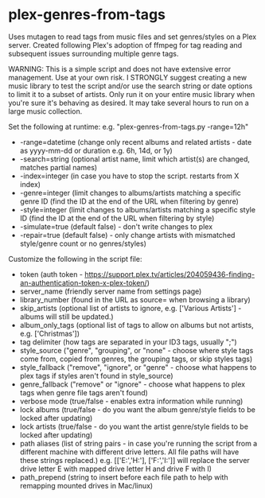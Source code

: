 # plex-genres-from-tags
Uses mutagen to read tags from music files and set genres/styles on a Plex server. Created following Plex's adoption of ffmpeg for tag reading and subsequent issues surrounding multiple genre tags.

WARNING: This is a simple script and does not have extensive error management. Use at your own risk. I STRONGLY suggest creating a new music library to test the script and/or use the search string or date options to limit it to a subset of artists. Only run it on your entire music library when you're sure it's behaving as desired. It may take several hours to run on a large music collection.

Set the following at runtime: e.g. "plex-genres-from-tags.py -range=12h"
- -range=datetime (change only recent albums and related artists - date as yyyy-mm-dd or duration e.g. 6h, 14d, or 1y)
- -search=string (optional artist name, limit which artist(s) are changed, matches partial names)
- -index=integer (in case you have to stop the script. restarts from X index)
- -genre=integer (limit changes to albums/artists matching a specific genre ID (find the ID at the end of the URL when filtering by genre)
- -style=integer (limit changes to albums/artists matching a specific style ID (find the ID at the end of the URL when filtering by style)
- -simulate=true (default false) - don't write changes to plex
- -repair=true  (default false) - only change artists with mismatched style/genre count or no genres/styles)

Customize the following in the script file:
- token (auth token - https://support.plex.tv/articles/204059436-finding-an-authentication-token-x-plex-token/)
- server_name (friendly server name from settings page)
- library_number (found in the URL as source= when browsing a library)
- skip_artists (optional list of artists to ignore, e.g. ['Various Artists'] - albums will still be updated.)
- album_only_tags (optional list of tags to allow on albums but not artists, e.g. ['Christmas'])
- tag delimiter (how tags are separated in your ID3 tags, usually ";")
- style_source ("genre", "grouping", or "none" - choose where style tags come from, copied from genres, the grouping tags, or skip styles tags)
- style_fallback ("remove", "ignore", or "genre" - choose what happens to plex tags if styles aren't found in style_source)
- genre_fallback ("remove" or "ignore" - choose what happens to plex tags when genre file tags aren't found)
- verbose mode (true/false - enables extra information while running)
- lock albums (true/false - do you want the album genre/style fields to be locked after updating)
- lock artists (true/false - do you want the artist genre/style fields to be locked after updating)
- path aliases (list of string pairs - in case you're running the script from a different machine with different drive letters. All file paths will have these strings replaced.) e.g.  [['E:','H:'], ['F:','I:']] will replace the server drive letter E with mapped drive letter H and drive F with I)
- path_prepend (string to insert before each file path to help with remapping mounted drives in Mac/linux)
